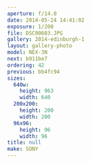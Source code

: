 ```yaml
---
aperture: f/14.0
date: 2014-05-24 14:41:02
exposure: 1/200
file: DSC00603.JPG
gallery: 2014-edinburgh-1
layout: gallery-photo
model: NEX-3N
next: b911be7
ordering: 42
previous: bb4fc94
sizes:
  640w:
    height: 963
    width: 640
  200x200:
    height: 200
    width: 200
  96x96:
    height: 96
    width: 96
title: null
make: SONY
---
```

